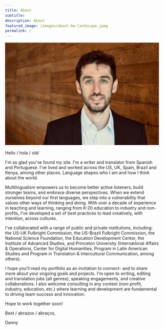```yaml
---
title: About 
subtitle: 
description: About
featured_image: /images/about-bw-landscape.jpeg
permalink: /
---
```



![](/images/Persia.jpeg) 

Hello / hola / olá! 

I'm so glad you've found my site. I'm a writer and translator from Spanish and Portuguese. I've lived and worked across the US, UK, Spain, Brazil and Kenya, among other places. Language shapes who I am and how I think about the world.  

Multilingualism empowers us to become better active listeners, build stronger teams, and embrace diverse perspectives. When we extend ourselves beyond our first languages, we step into a vulnerability that values other ways of thinking and doing. With over a decade of experience in teaching and learning, ranging from K-20 education to industry and non-profits, I've developed a set of best practices to lead creatively, with intention, across cultures.  

I've collaborated with a range of public and private institutions, including: the US-UK Fulbright Commission, the US-Brazil Fulbright Commission, the National Science Foundation, the Education Development Center, the Institute of Advanced Studies, and Princeton University (International Affairs & Operations, Center for Digital Humanities, Program in Latin American Studies and Program in Translation & Intercultural Communication, among others). 

I hope you'll read my portfolio as an invitation to connect- and to share more about your ongoing goals and projects. I'm open to writing, editing and translation jobs (all genres), speaking engagements, and creative collaborations. I also welcome consulting in any context (non-profit, industry, education, etc.) where learning and development are fundamental to driving team success and innovation.

Hope to work together soon! 

Best / abrazos / abraços, 

Danny 




